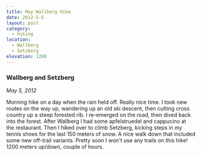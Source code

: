 ```yaml
---
title: May Wallberg Hike
date: 2012-5-5
layout: post
category:
  - hiking
location:
  - Wallberg
  - Setzberg
elevation: 1200
---
```


### Wallberg and Setzberg
<i>May 5, 2012</i>

Morning hike on a day when the rain held off. Really nice time. I took new
routes on the way up, wandering up an old ski descent, then cutting cross
country up a steep forested rib. I re-emerged on the road, then dived back into
the forest. After Wallberg I had some apfelstruedel and cappucino at the
restaurant. Then I hiked over to climb Setzberg, kicking steps in my tennis
shoes for the last 150 meters of snow. A nice walk down that included some new
off-trail variants. Pretty soon I won't use any trails on this hike! 1200
meters up/down, couple of hours.
